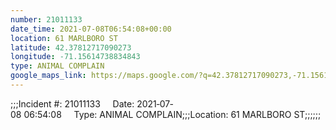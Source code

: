 ```yaml
---
number: 21011133
date_time: 2021-07-08T06:54:08+00:00
location: 61 MARLBORO ST
latitude: 42.37812717090273
longitude: -71.15614738834843
type: ANIMAL COMPLAIN
google_maps_link: https://maps.google.com/?q=42.37812717090273,-71.15614738834843
---
```


;;;Incident #: 21011133     Date: 2021‐07‐08 06:54:08     Type: ANIMAL COMPLAIN;;;Location: 61 MARLBORO ST;;;;;;
